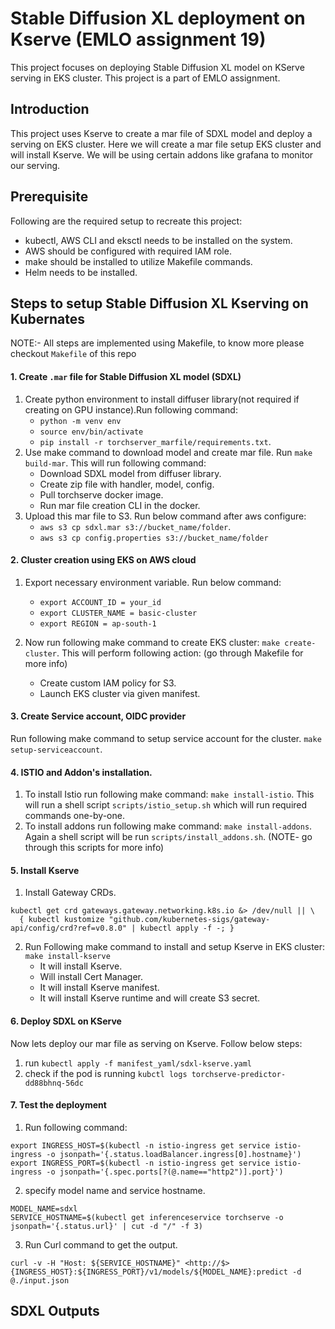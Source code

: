 # Stable Diffusion XL deployment on Kserve (EMLO assignment 19)
This project focuses on deploying Stable Diffusion XL model on KServe serving in EKS cluster. This project is a part of EMLO assignment.

## Introduction
This project uses Kserve to create a mar file of SDXL model and deploy a serving on EKS cluster. Here we will create a mar file setup EKS cluster and will install Kserve. We will be using certain addons like grafana to monitor our serving.

## Prerequisite
Following are the required setup to recreate this project:
- kubectl, AWS CLI and eksctl needs to be installed on the system.
- AWS should be configured with required IAM role.
- make should be installed to utilize Makefile commands.
- Helm needs to be installed.

## Steps to setup Stable Diffusion XL Kserving on Kubernates
NOTE:- All steps are implemented using Makefile, to know more please checkout `Makefile` of this repo

#### 1. Create `.mar` file for Stable Diffusion XL model (SDXL)
1. Create python environment to install diffuser library(not required if creating on GPU instance).Run following command:
    - `python -m venv env`
    - `source env/bin/activate`
    - `pip install -r torchserver_marfile/requirements.txt`. 
2. Use make command to download model and create mar file. Run `make build-mar`. This will run following command:
    - Download SDXL model from diffuser library.
    - Create zip file with handler, model, config.
    - Pull torchserve docker image.
    - Run mar file creation CLI in the docker.
3. Upload this mar file to S3. Run below command after aws configure:
    - `aws s3 cp sdxl.mar s3://bucket_name/folder`.
    - `aws s3 cp config.properties s3://bucket_name/folder`

#### 2. Cluster creation using EKS on AWS cloud
1. Export necessary environment variable. Run below command:
    - `export ACCOUNT_ID = your_id`
    - `export CLUSTER_NAME = basic-cluster`
    - `export REGION = ap-south-1`

2. Now run following make command to create EKS cluster:
    `make create-cluster`. This will perform following action: (go through Makefile for more info)
    - Create custom IAM policy for S3.
    - Launch EKS cluster via given manifest.

#### 3. Create Service account, OIDC provider
Run following make command to setup service account for the cluster. `make setup-serviceaccount`.

#### 4. ISTIO and Addon's installation.
1. To install Istio run following make command: `make install-istio`. This will run a shell script `scripts/istio_setup.sh` which will run required commands one-by-one.
2. To install addons run following make command: `make install-addons`. Again a shell script will be run `scripts/install_addons.sh`.
(NOTE- go through this scripts for more info)

#### 5. Install Kserve
1. Install Gateway CRDs.
```
kubectl get crd gateways.gateway.networking.k8s.io &> /dev/null || \
  { kubectl kustomize "github.com/kubernetes-sigs/gateway-api/config/crd?ref=v0.8.0" | kubectl apply -f -; }
```
2. Run Following make command to install and setup Kserve in EKS cluster: `make install-kserve`
    - It will install Kserve.
    - Will install Cert Manager.
    - It will install Kserve manifest.
    - It will install Kserve runtime and will create S3 secret.

#### 6. Deploy SDXL on KServe
Now lets deploy our mar file as serving on Kserve. Follow below steps:
1. run `kubectl apply -f manifest_yaml/sdxl-kserve.yaml`
2. check if the pod is running `kubctl logs torchserve-predictor-dd88bhnq-56dc`

#### 7. Test the deployment
1. Run following command:
```
export INGRESS_HOST=$(kubectl -n istio-ingress get service istio-ingress -o jsonpath='{.status.loadBalancer.ingress[0].hostname}')
export INGRESS_PORT=$(kubectl -n istio-ingress get service istio-ingress -o jsonpath='{.spec.ports[?(@.name=="http2")].port}')
```
2. specify model name and service hostname.
```
MODEL_NAME=sdxl
SERVICE_HOSTNAME=$(kubectl get inferenceservice torchserve -o jsonpath='{.status.url}' | cut -d "/" -f 3)
```
3. Run Curl command to get the output.
```
curl -v -H "Host: ${SERVICE_HOSTNAME}" <http://$>{INGRESS_HOST}:${INGRESS_PORT}/v1/models/${MODEL_NAME}:predict -d @./input.json

```
## SDXL Outputs
